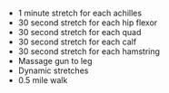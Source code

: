 - 1 minute stretch for each achilles
- 30 second stretch for each hip flexor
- 30 second stretch for each quad
- 30 second stretch for each calf
- 30 second stretch for each hamstring
- Massage gun to leg
- Dynamic stretches
- 0.5 mile walk